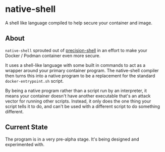 # native-shell

A shell like language compiled to help secure your container and image.

## About

`native-shell` sprouted out of [precision-shell](https://github.com/groboclown/precision-shell) in an effort to make your Docker / Podman container even more secure.

It uses a shell-like language with some built in commands to act as a wrapper around your primary container program.  The native-shell compiler then turns this into a native program to be a replacement for the standard `docker-entrypoint.sh` script.

By being a native program rather than a script run by an interpreter, it means your container doesn't have another executable that's an attack vector for running other scripts.  Instead, it only does the one thing your script tells it to do, and can't be used with a different script to do something different.

## Current State

The program is in a very pre-alpha stage.  It's being designed and experimented with.

